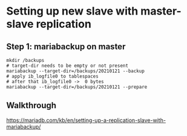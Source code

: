 # Setting up new slave with master-slave replication 

## Step 1: mariabackup on master 

```
mkdir /backups 
# target-dir needs to be empty or not present 
mariabackup --target-dir=/backups/20210121 --backup 
# apply ib_logfile0 to tablespaces 
# after that ib_logfile0 ->  0 bytes 
mariabackup --target-dir=/backups/20210121 --prepare 
```




## Walkthrough 

https://mariadb.com/kb/en/setting-up-a-replication-slave-with-mariabackup/
